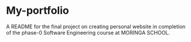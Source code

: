 # My-portfolio
A README for the final project on creating personal website in completion of the phase-0  Software Engineering course at MORINGA SCHOOL.